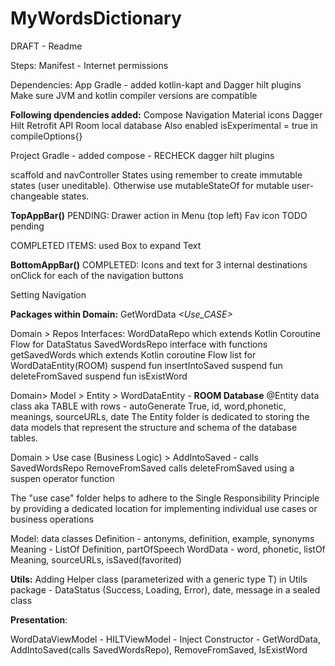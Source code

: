 # MyWordsDictionary
DRAFT - Readme

Steps: Manifest - Internet permissions

Dependencies: App Gradle - added kotlin-kapt and Dagger hilt plugins
Make sure JVM and kotlin compiler versions are compatible

**Following dpendencies added:**
Compose Navigation
Material icons
Dagger Hilt
Retrofit API
Room local database
Also enabled  isExperimental = true in   compileOptions{}

Project Gradle - added compose - RECHECK
dagger hilt plugins

scaffold and navController States
using remember to create immutable states (user uneditable). Otherwise use mutableStateOf for mutable user-changeable states.

**TopAppBar()**
PENDING:
Drawer action in Menu (top left)
Fav icon TODO pending

COMPLETED ITEMS:
used Box to expand Text

**BottomAppBar()**
COMPLETED:
Icons and text for 3 internal destinations
onClick for each of the navigation buttons

Setting Navigation




**Packages within Domain:**
GetWordData _<Use_CASE>_


Domain > Repos Interfaces:
WordDataRepo which extends Kotlin Coroutine Flow for DataStatus
SavedWordsRepo interface with functions
getSavedWords which extends Kotlin coroutine Flow list for WordDataEntity(ROOM)
suspend fun insertIntoSaved
suspend fun deleteFromSaved
suspend fun isExistWord


Domain> Model > Entity > WordDataEntity - **ROOM Database**
@Entity
data class aka TABLE with rows - autoGenerate True, id, word,phonetic, meanings, sourceURLs, date
The Entity folder is dedicated to storing the data models that represent the structure and schema of the database tables. 

Domain > Use case (Business Logic) > 
AddIntoSaved - calls SavedWordsRepo
RemoveFromSaved calls deleteFromSaved using a suspen operator function


The "use case" folder helps to adhere to the Single Responsibility Principle by providing a dedicated location for implementing individual use cases or business operations



Model: data classes
Definition - antonyms, definition, example, synonyms
Meaning - ListOf Definition, partOfSpeech
WordData - word, phonetic, listOf Meaning, sourceURLs, isSaved(favorited)


**Utils:**
Adding Helper class (parameterized with a generic type T) in Utils package - DataStatus (Success, Loading, Error), date, message in a sealed class


**Presentation**:

WordDataViewModel - HILTViewModel - Inject Constructor - GetWordData, AddIntoSaved(calls SavedWordsRepo), RemoveFromSaved, IsExistWord

